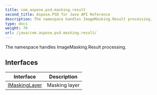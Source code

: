 ```yaml
---
title: com.aspose.psd.masking.result
second_title: Aspose.PSD for Java API Reference
description: The namespace handles ImageMasking.Result processing.
type: docs
weight: 70
url: /java/com.aspose.psd.masking.result/
---
```



The namespace handles ImageMasking.Result processing.


## Interfaces

| Interface | Description |
| --- | --- |
| [IMaskingLayer](../com.aspose.psd.masking.result/imaskinglayer) | Masking layer |
